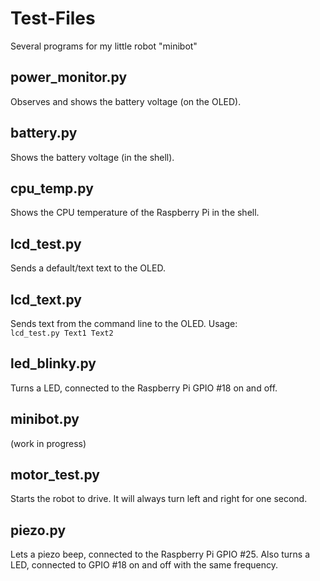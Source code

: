 # Test-Files
Several programs for my little robot "minibot"

## power_monitor.py
Observes and shows the battery voltage (on the OLED).

## battery.py
Shows the battery voltage (in the shell).

## cpu_temp.py
Shows the CPU temperature of the Raspberry Pi in the shell.

## lcd_test.py
Sends a default/text text to the OLED.

## lcd_text.py
Sends text from the command line to the OLED. Usage:  
<code>lcd_test.py Text1 Text2</code>

## led_blinky.py
Turns a LED, connected to the Raspberry Pi GPIO #18 on and off.

## minibot.py
(work in progress)

## motor_test.py
Starts the robot to drive. It will always turn left and right for one second.

## piezo.py
Lets a piezo beep, connected to the Raspberry Pi GPIO #25. Also turns a LED, connected to GPIO #18 on and off with the same frequency.
